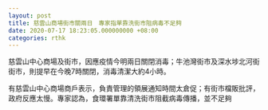```yaml
---
layout: post
title: 慈雲山商場街市關兩日　專家指單靠洗街市阻病毒不足夠
date: 2020-07-17 18:23:05.000000000 +08:00
categories: rthk
---
```


慈雲山中心商場及街市，因應疫情今明兩日關閉消毒；牛池灣街市及深水埗北河街街市，則提早在今晚7時關閉，消毒清潔大約4小時。

有慈雲山中心商場商戶表示，負責管理的領展通知時間太倉促；有街市檔販批評，政府反應太慢。專家認為，食環署單靠清洗街市阻截病毒傳播，並不足夠
